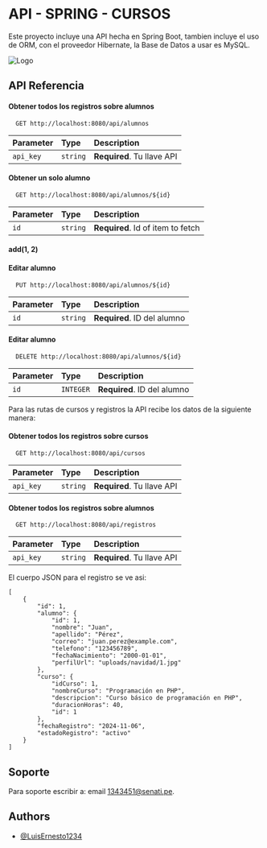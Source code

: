 
# API - SPRING - CURSOS

Este proyecto incluye una API hecha en Spring Boot, tambien incluye el uso de ORM, con el proveedor Hibernate, la Base de Datos a usar es MySQL.


![Logo](https://cdn.worldvectorlogo.com/logos/spring-3.svg)


## API Referencia

#### Obtener todos los registros sobre alumnos

```http
  GET http://localhost:8080/api/alumnos
```

| Parameter | Type     | Description                |
| :-------- | :------- | :------------------------- |
| `api_key` | `string` | **Required**. Tu llave API |

#### Obtener un solo alumno

```http
  GET http://localhost:8080/api/alumnos/${id}
```

| Parameter | Type     | Description                       |
| :-------- | :------- | :-------------------------------- |
| `id`      | `string` | **Required**. Id of item to fetch |

#### add(1, 2)

#### Editar alumno

```http
  PUT http://localhost:8080/api/alumnos/${id}
```

| Parameter | Type     | Description                       |
| :-------- | :------- | :-------------------------------- |
| `id`      | `string` | **Required**. ID del alumno |

#### Editar alumno

```http
  DELETE http://localhost:8080/api/alumnos/${id}
```

| Parameter | Type     | Description                       |
| :-------- | :------- | :-------------------------------- |
| `id`      | `INTEGER` | **Required**. ID del alumno |

Para las rutas de cursos y registros la API recibe los datos de la siguiente manera:

#### Obtener todos los registros sobre cursos

```http
  GET http://localhost:8080/api/cursos
```

| Parameter | Type     | Description                |
| :-------- | :------- | :------------------------- |
| `api_key` | `string` | **Required**. Tu llave API |

#### Obtener todos los registros sobre alumnos

```http
  GET http://localhost:8080/api/registros
```

| Parameter | Type     | Description                |
| :-------- | :------- | :------------------------- |
| `api_key` | `string` | **Required**. Tu llave API |

El cuerpo JSON para el registro se ve asi:

```http
[
    {
        "id": 1,
        "alumno": {
            "id": 1,
            "nombre": "Juan",
            "apellido": "Pérez",
            "correo": "juan.perez@example.com",
            "telefono": "123456789",
            "fechaNacimiento": "2000-01-01",
            "perfilUrl": "uploads/navidad/1.jpg"
        },
        "curso": {
            "idCurso": 1,
            "nombreCurso": "Programación en PHP",
            "descripcion": "Curso básico de programación en PHP",
            "duracionHoras": 40,
            "id": 1
        },
        "fechaRegistro": "2024-11-06",
        "estadoRegistro": "activo"
    }
]
```
## Soporte

Para soporte escribir a: email 1343451@senati.pe.


## Authors

- [@LuisErnesto1234](https://github.com/LuisErnesto1234)

